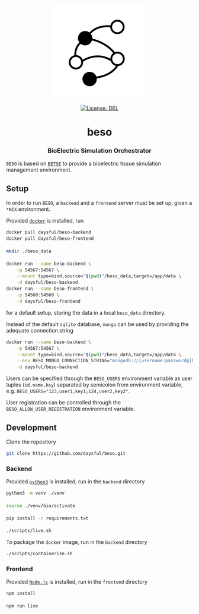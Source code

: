 <p align="center">
    <img src="https://raw.githubusercontent.com/daysful/beso/master/about/identity/beso-logo.png" height="250px">
    <br />
    <br />
    <a target="_blank" href="https://github.com/daysful/beso/blob/master/LICENSE">
        <img src="https://img.shields.io/badge/license-DEL-blue.svg?colorB=1380C3&style=for-the-badge" alt="License: DEL">
    </a>
</p>



<h1 align="center">
    beso
</h1>


<h3 align="center">
    BioElectric Simulation Orchestrator
</h3>


`BESO` is based on [`BETSE`](https://github.com/betsee/betse) to provide a bioelectric tissue simulation management environment.



## Setup

In order to run `BESO`, a `backend` and a `frontend` server must be set up, given a `*NIX` environment.

Provided [`docker`](https://docs.docker.com/get-docker/) is installed, run

``` bash
docker pull daysful/beso-backend
docker pull daysful/beso-frontend

mkdir ./beso_data

docker run --name beso-backend \
    -p 54567:54567 \
    --mount type=bind,source="$(pwd)"/beso_data,target=/app/data \
    -d daysful/beso-backend
docker run --name beso-frontend \
    -p 54568:54568 \
    -d daysful/beso-frontend
```

for a default setup, storing the data in a local `beso_data` directory.

Instead of the default `sqlite` database, `mongo` can be used by providing the adequate connection string

``` bash
docker run --name beso-backend \
    -p 54567:54567 \
    --mount type=bind,source="$(pwd)"/beso_data,target=/app/data \
    --env BESO_MONGO_CONNECTION_STRING="mongodb://[username:password@]host[:port]" \
    -d daysful/beso-backend
```

Users can be specified through the `BESO_USERS` environment variable as user tuples (`id,name,key`) separated by semicolon from environment variable, e.g. `BESO_USERS="123,user1,key1;124,user2,key2"`.

User registration can be controlled through the `BESO_ALLOW_USER_REGISTRATION` environment variable.


## Development

Clone the repository

``` bash
git clone https://github.com/daysful/beso.git
```

### Backend

Provided [`python3`](https://www.python.org/downloads/) is installed, run in the `backend` directory

``` bash
python3 -m venv ./venv

source ./venv/bin/activate

pip install -r requirements.txt

./scripts/live.sh
```

To package the `docker` image, run in the `backend` directory

``` bash
./scripts/containerize.sh
```


### Frontend

Provided [`Node.js`](https://nodejs.org/en/) is installed, run in the `frontend` directory

``` bash
npm install

npm run live
```
